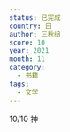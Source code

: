 ```yaml
---
status: 已完成
country: 日
author: 三秋缒
score: 10
year: 2021
month: 11
category:
  - 书籍
tags:
  - 文学
---
```

10/10 神
